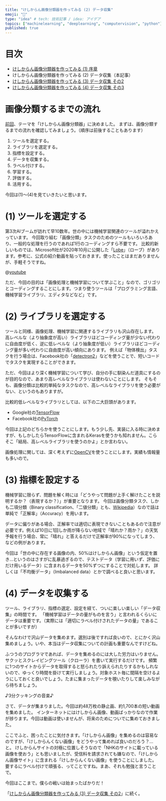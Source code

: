 ```yaml
---
title: "けしからん画像分類器を作ってみる (2) データ収集"
emoji: "👙"
type: "idea" # tech: 技術記事 / idea: アイデア
topics: ["machinelearning", "deeplearning", "computervision", "python"]
published: true
---
```


# 目次

* [けしからん画像分類器を作ってみる (1) 序章](202102-pornography-classifier-1)
* けしからん画像分類器を作ってみる (2) データ収集（本記事）
* [けしからん画像分類器を作ってみる (3) データ収集 その2](202102-pornography-classifier-3)
* [けしからん画像分類器を作ってみる (4) データ収集 その3](202103-pornography-classifier-4)

# 画像分類するまでの流れ

[前回](https://zenn.dev/kleamp1e/articles/202102-pornography-classifier-1)、テーマを「けしからん画像分類器」に決めました。
まずは、画像分類するまでの流れを確認してみましょう。（順序は前後することもあります）

1. ツールを選定する。
2. ライブラリを選定する。
3. 指標を設定する。
4. データを収集する。
5. ラベル付けする。
6. 学習する。
7. 評価する。
8. 活用する。

今回は(1)〜(4)を見ていきたいと思います。

# (1) ツールを選定する

第3次AIブームが訪れて早10数年。世の中には機械学習関連のツールが溢れかえっています。
今回取り組む「画像分類」タスクのためのツールもいろいろあり、一般的な処理を行うのであれば1行のコーディングすら不要です。
比較的新しいものでは、Microsoft社が2020年10月に公開した「[Lobe](https://lobe.ai/)」（ローブ）があります。参考に、公式の紹介動画を貼っておきます。使ったことはまだありませんが、手軽そうですね。

@[youtube](Mdcw3Sb98DA)

ただ、今回の目的は「画像処理と機械学習について学ぶこと」なので、ゴリゴリとコーディングすることにします。つまり使うツールは「プログラミング言語、機械学習ライブラリ、エディタなどなど」です。

# (2) ライブラリを選定する

ツールと同様、画像処理、機械学習に関連するライブラリも沢山存在します。
高レベルな（より抽象度が高い）ライブラリほどコーディング量が少ない代わりに自由度が低く、逆に低レベルな（より抽象度が低い）ライブラリほどコーディング量が多い代わりに自由度が高い傾向にあります。
例えば「物体検出」タスクを行う場合は、Facebook社の「[detectron2](https://github.com/facebookresearch/detectron2)」などを使うことで、短いコードでタスクを実現することができます。

ただ、今回はより深く機械学習について学び、自分の手に馴染んだ道具にするのが目的なので、あまり高レベルなライブラリは使わないことにします。
そもそも、画像分類は比較的単純なタスクなので、高レベルなライブラリを使う必要がない、というのもありますが。

比較的低レベルなライブラリとしては、以下の二大巨頭があります。

* Google社の[TensorFlow](https://www.tensorflow.org/)
* Facebook社の[PyTorch](https://pytorch.org/)

今回は上記のどちらかを使うことにします。もう少し先、実装に入る時に決めますが、もしかしたらTensorFlowに含まれるKerasを使うかも知れません。こらそこ「結局、高レベルライブラリを使うのかよ」とか言わない。

画像処理に関しては、深く考えずに[OpenCV](https://opencv.org/)を使うことにします。実績も情報量も多いので。

# (3) 指標を設定する

機械学習に限らず、問題を解く時には「どうやって問題が上手く解けたことを説明するか？（表現するか？）」が重要となります。
今回は画像分類タスク、しかも二項分類（Binary classification、「二値分類」とも、[Wikipedia](https://ja.wikipedia.org/wiki/%E4%BA%8C%E9%A0%85%E5%88%86%E9%A1%9E)）なので話は単純で「正解率」（Accuracy）を用います。

データに偏りがある場合、正解率では適切に表現できないこともあるので注意が必要です。例えば10日に1回しか雨が降らない地域で「晴れか？雨か？」の天気予報を行う場合、常に「晴れ」と答えるだけで正解率が90%になってしまう、などの例があります。

今回は「世の中に存在する画像の内、50%はけしからん画像」という仮定を置き…というのはさすがに乱暴過ぎるので、テストデータ（学習に用いず、評価にだけ用いるデータ）に含まれるデータを50%ずつにすることで対処します。
詳しくは「不均衡データ」（Imbalanced data）とかで調べると良いと思います。

# (4) データを収集する

ツール、ライブラリ、指標の選定、設定を経て、ついに楽しい楽しい「データ収集」の時間です。
「機械学習はデータの量がものを言う」と言われるくらいにデータは重要です。（実際には「適切にラベル付けされたデータの量」であることが多いですが）

そんなわけで沢山データを集めます。選別は後ですれば良いので、とにかく沢山集めましょう。いや、本当はデータ収集についての計画も重要なんですけどね。

ふつうのプログラマであれば、データを集めるのには大した労力はいりません。サクッとスクレイピングツール（クローラ）を書いて実行するだけです。
頻繁に1つのサイトからデータを取得すると怒られたり訴えられたりするかもしれないので、ゆっくり時間を掛けて実行しましょう。対象ホスト毎に間隔を空けるようにしておくと良いでしょう。たまに集まったデータを覗いたりして楽しみながら待ちましょう。

♪3分クッキングの音楽♪

さて、データが集まりました。今回は約48万枚の静止画、約1,700本の短い動画を集めました。
インターネットにはけしからん画像、動画ばっかりなので作業が捗ります。今回は動画は使いませんが、将来のためについでに集めておきました。

ここでふと、困ったことに気付きます。「けしからん画像」を集めるのは容易なのですが、「けしからんくない画像」をどうやって集めれば良いのだろう？…と。
けしからんサイトの対極に位置しそうなので「NHKのサイトに載っている画像を使おう」とも思いましたが、受信料を請求されても嫌なので、「けしからん画像サイト」に含まれる「けしからんくない画像」を使うことにしました。
要するにラベル付けで頑張る、ってことですね。まあ、それも勉強と言うことで。

今回はここまで。僕らの戦いは始まったばかりだ！

「[けしからん画像分類器を作ってみる (3) データ収集 その2](202102-pornography-classifier-3)」に続く。
